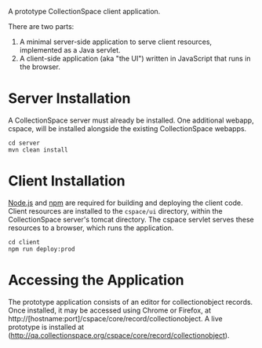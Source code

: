 A prototype CollectionSpace client application.

There are two parts:

1. A minimal server-side application to serve client resources, implemented as a Java servlet.
2. A client-side application (aka "the UI") written in JavaScript that runs in the browser.

# Server Installation

A CollectionSpace server must already be installed. One additional webapp, cspace, will be installed alongside the existing CollectionSpace webapps.

```
cd server
mvn clean install
```

# Client Installation

[Node.js](http://nodejs.org/) and [npm](https://www.npmjs.com/) are required for building and deploying the client code. Client resources are installed to the `cspace/ui` directory, within the CollectionSpace server's tomcat directory. The cspace servlet serves these resources to a browser, which runs the application.

```
cd client
npm run deploy:prod
```

# Accessing the Application

The prototype application consists of an editor for collectionobject records. Once installed, it may be accessed using Chrome or Firefox, at http://[hostname:port]/cspace/core/record/collectionobject. A live prototype is installed at (http://qa.collectionspace.org/cspace/core/record/collectionobject).
